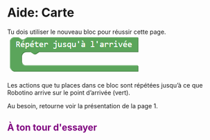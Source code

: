# Aide: Carte

Tu dois utiliser le nouveau bloc pour réussir cette page.<br>
![Répéter][repeat]<br>

Les actions que tu places dans ce bloc sont répétées jusqu’à ce que Robotino arrive sur le point d’arrivée (vert).

Au besoin, retourne voir la présentation de la page 1.


## <span style="color: #800080">À ton tour d'essayer</span>

[repeat]: img/repeat_end.png